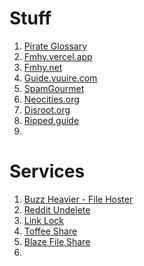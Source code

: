 # Stuff
1. [Pirate Glossary](https://rentry.co/The-Piracy-Glossary)
2. [Fmhy.vercel.app](https://fmhy.vercel.app/)
3. [Fmhy.net](https://fmhy.net/)
4. [Guide.yuuire.com](https://guide.yuuire.com/)
5. [SpamGourmet](https://www.spamgourmet.com/index.pl)
6. [Neocities.org](https://neocities.org/)
7. [Disroot.org](https://disroot.org/en)
8. [Ripped.guide](https://ripped.guide)
9. 


# Services
1. [Buzz Heavier - File Hoster](https://buzzheavier.com/)
2. [Reddit Undelete](https://undelete.pullpush.io/)
3. [Link Lock](https://jstrieb.github.io/link-lock/create/)
4. [Toffee Share](https://toffeeshare.com/)
5. [Blaze File Share](https://blaze.vercel.app/)
6. 





